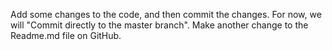 Add some changes to the code, and then commit the changes. For now, we will "Commit directly to the master branch".
Make another change to the Readme.md file on GitHub.

